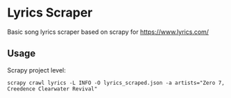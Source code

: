 # Lyrics Scraper

Basic song lyrics scraper based on scrapy for https://www.lyrics.com/

## Usage

Scrapy project level:

    scrapy crawl lyrics -L INFO -O lyrics_scraped.json -a artists="Zero 7, Creedence Clearwater Revival"